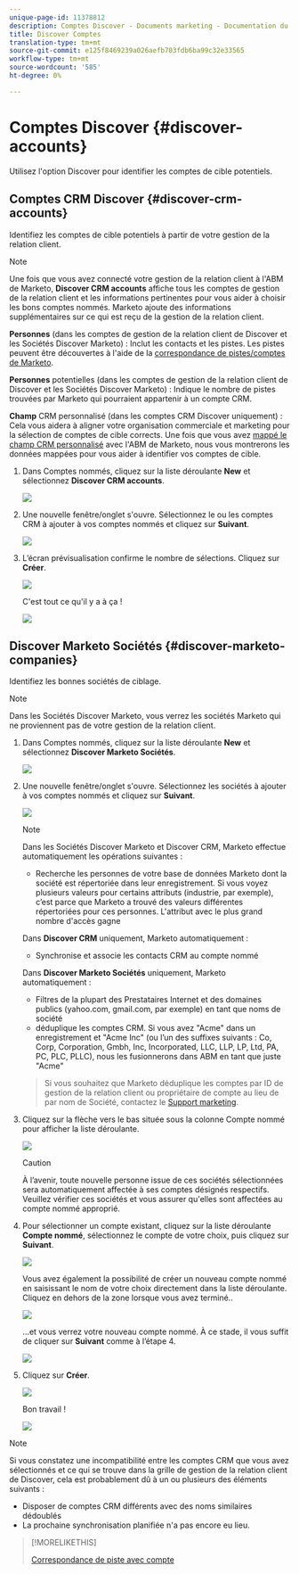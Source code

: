 ```yaml
---
unique-page-id: 11378812
description: Comptes Discover - Documents marketing - Documentation du produit
title: Discover Comptes
translation-type: tm+mt
source-git-commit: e125f8469239a026aefb703fdb6ba99c32e33565
workflow-type: tm+mt
source-wordcount: '585'
ht-degree: 0%

---
```



# Comptes Discover {#discover-accounts}

Utilisez l&#39;option Discover pour identifier les comptes de cible potentiels.

## Comptes CRM Discover {#discover-crm-accounts}

Identifiez les comptes de cible potentiels à partir de votre gestion de la relation client.

>[!NOTE]
>
>Une fois que vous avez connecté votre gestion de la relation client à l&#39;ABM de Marketo, **Discover CRM accounts** affiche tous les comptes de gestion de la relation client et les informations pertinentes pour vous aider à choisir les bons comptes nommés. Marketo ajoute des informations supplémentaires sur ce qui est reçu de la gestion de la relation client.

**Personnes**  (dans les comptes de gestion de la relation client de Discover et les Sociétés Discover Marketo) : Inclut les contacts et les pistes. Les pistes peuvent être découvertes à l&#39;aide de la [correspondance de pistes/comptes de Marketo](/help/marketo/product-docs/account-based-marketing/target/named-accounts/lead-to-account-matching.md).

**Personnes**  potentielles (dans les comptes de gestion de la relation client de Discover et les Sociétés Discover Marketo) : Indique le nombre de pistes trouvées par Marketo qui pourraient appartenir à un compte CRM.

**Champ**  CRM personnalisé (dans les comptes CRM Discover uniquement) : Cela vous aidera à aligner votre organisation commerciale et marketing pour la sélection de comptes de cible corrects. Une fois que vous avez [mappé le champ CRM personnalisé](/help/marketo/product-docs/account-based-marketing/setup-abm/create-a-custom-field-for-crm-discovery.md) avec l&#39;ABM de Marketo, nous vous montrerons les données mappées pour vous aider à identifier vos comptes de cible.

1. Dans Comptes nommés, cliquez sur la liste déroulante **New** et sélectionnez **Discover CRM accounts**.

   ![](assets/disc-crm-one.png)

1. Une nouvelle fenêtre/onglet s&#39;ouvre. Sélectionnez le ou les comptes CRM à ajouter à vos comptes nommés et cliquez sur **Suivant**.

   ![](assets/disc-crm-two.png)

1. L’écran prévisualisation confirme le nombre de sélections. Cliquez sur **Créer**.

   ![](assets/disc-three.png)

   C&#39;est tout ce qu&#39;il y a à ça !

   ![](assets/disc-four.png)

## Discover Marketo Sociétés {#discover-marketo-companies}

Identifiez les bonnes sociétés de ciblage.

>[!NOTE]
>
>Dans les Sociétés Discover Marketo, vous verrez les sociétés Marketo qui ne proviennent pas de votre gestion de la relation client.

1. Dans Comptes nommés, cliquez sur la liste déroulante **New** et sélectionnez **Discover Marketo Sociétés**.

   ![](assets/one-1.png)

1. Une nouvelle fenêtre/onglet s&#39;ouvre. Sélectionnez les sociétés à ajouter à vos comptes nommés et cliquez sur **Suivant**.

   ![](assets/disc-comp-two.png)

   >[!NOTE]
   >
   >Dans les Sociétés Discover Marketo et Discover CRM, Marketo effectue automatiquement les opérations suivantes :
   >
   >* Recherche les personnes de votre base de données Marketo dont la société est répertoriée dans leur enregistrement. Si vous voyez plusieurs valeurs pour certains attributs (industrie, par exemple), c’est parce que Marketo a trouvé des valeurs différentes répertoriées pour ces personnes. L&#39;attribut avec le plus grand nombre d&#39;accès gagne
   >
   >Dans **Discover CRM** uniquement, Marketo automatiquement :
   >
   >* Synchronise et associe les contacts CRM au compte nommé
   >
   >Dans **Discover Marketo Sociétés** uniquement, Marketo automatiquement :
   >
   >* Filtres de la plupart des Prestataires Internet et des domaines publics (yahoo.com, gmail.com, par exemple) en tant que noms de société
      >
      >
   * déduplique les comptes CRM. Si vous avez &quot;Acme&quot; dans un enregistrement et &quot;Acme Inc&quot; (ou l’un des suffixes suivants : Co, Corp, Corporation, Gmbh, Inc, Incorporated, LLC, LLP, LP, Ltd, PA, PC, PLC, PLLC), nous les fusionnerons dans ABM en tant que juste &quot;Acme&quot;
   >
   >Si vous souhaitez que Marketo déduplique les comptes par ID de gestion de la relation client ou propriétaire de compte au lieu de par nom de Société, contactez le [Support marketing](https://nation.marketo.com/t5/Support/ct-p/Support).

1. Cliquez sur la flèche vers le bas située sous la colonne Compte nommé pour afficher la liste déroulante.

   ![](assets/disc-comp-three.png)

   >[!CAUTION]
   >
   >À l’avenir, toute nouvelle personne issue de ces sociétés sélectionnées sera automatiquement affectée à ses comptes désignés respectifs. Veuillez vérifier ces sociétés et vous assurer qu&#39;elles sont affectées au compte nommé approprié.

1. Pour sélectionner un compte existant, cliquez sur la liste déroulante **Compte nommé**, sélectionnez le compte de votre choix, puis cliquez sur **Suivant**.

   ![](assets/disc-comp-four.png)

   Vous avez également la possibilité de créer un nouveau compte nommé en saisissant le nom de votre choix directement dans la liste déroulante. Cliquez en dehors de la zone lorsque vous avez terminé..

   ![](assets/disc-comp-five.png)

   ...et vous verrez votre nouveau compte nommé. À ce stade, il vous suffit de cliquer sur **Suivant** comme à l’étape 4.

   ![](assets/disc-comp-six.png)

1. Cliquez sur **Créer**.

   ![](assets/disc-comp-seven.png)

   Bon travail !

   ![](assets/disc-co-six.png)

>[!NOTE]
>
>Si vous constatez une incompatibilité entre les comptes CRM que vous avez sélectionnés et ce qui se trouve dans la grille de gestion de la relation client de Discover, cela est probablement dû à un ou plusieurs des éléments suivants :
>
>* Disposer de comptes CRM différents avec des noms similaires dédoublés
>* La prochaine synchronisation planifiée n&#39;a pas encore eu lieu.


>[!MORELIKETHIS]
>
>[Correspondance de piste avec compte](/help/marketo/product-docs/account-based-marketing/target/named-accounts/lead-to-account-matching.md)
